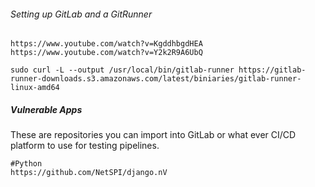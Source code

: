 ###### Setting up GitLab and a GitRunner
```
https://www.youtube.com/watch?v=KgddhbgdHEA
https://www.youtube.com/watch?v=Y2k2R9A6UbQ

sudo curl -L --output /usr/local/bin/gitlab-runner https://gitlab-runner-downloads.s3.amazonaws.com/latest/biniaries/gitlab-runner-linux-amd64

```
##### Vulnerable Apps
These are repositories you can import into GitLab or what ever CI/CD platform to use for testing pipelines.
```
#Python
https://github.com/NetSPI/django.nV
```

